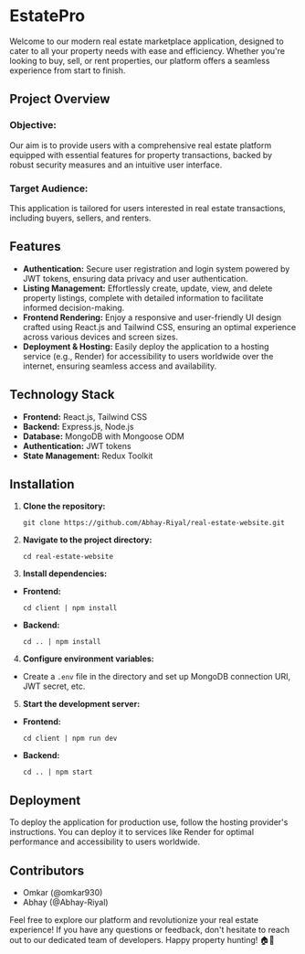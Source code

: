# EstatePro

Welcome to our modern real estate marketplace application, designed to cater to all your property needs with ease and efficiency. Whether you're looking to buy, sell, or rent properties, our platform offers a seamless experience from start to finish.

## Project Overview

### Objective:
Our aim is to provide users with a comprehensive real estate platform equipped with essential features for property transactions, backed by robust security measures and an intuitive user interface.

### Target Audience:
This application is tailored for users interested in real estate transactions, including buyers, sellers, and renters.

## Features

- **Authentication:** Secure user registration and login system powered by JWT tokens, ensuring data privacy and user authentication.
- **Listing Management:** Effortlessly create, update, view, and delete property listings, complete with detailed information to facilitate informed decision-making.
- **Frontend Rendering:** Enjoy a responsive and user-friendly UI design crafted using React.js and Tailwind CSS, ensuring an optimal experience across various devices and screen sizes.
- **Deployment & Hosting:** Easily deploy the application to a hosting service (e.g., Render) for accessibility to users worldwide over the internet, ensuring seamless access and availability.

## Technology Stack

- **Frontend:** React.js, Tailwind CSS
- **Backend:** Express.js, Node.js
- **Database:** MongoDB with Mongoose ODM
- **Authentication:** JWT tokens
- **State Management:** Redux Toolkit

## Installation

1. **Clone the repository:**
   ```
   git clone https://github.com/Abhay-Riyal/real-estate-website.git
   ```
2. **Navigate to the project directory:**
   ```
   cd real-estate-website
   ```

3. **Install dependencies:**
- **Frontend:** 
  ```
  cd client | npm install
  ```
- **Backend:** 
  ```
  cd .. | npm install
  ```

4. **Configure environment variables:**
- Create a `.env` file in the directory and set up MongoDB connection URI, JWT secret, etc.

5. **Start the development server:**
- **Frontend:** 
  ```
  cd client | npm run dev
  ```
- **Backend:** 
  ```
  cd .. | npm start
  ```

## Deployment

To deploy the application for production use, follow the hosting provider's instructions. You can deploy it to services like Render for optimal performance and accessibility to users worldwide.

## Contributors

- Omkar (@omkar930)
- Abhay (@Abhay-Riyal)

Feel free to explore our platform and revolutionize your real estate experience! If you have any questions or feedback, don't hesitate to reach out to our dedicated team of developers. Happy property hunting! 🏠🌟



